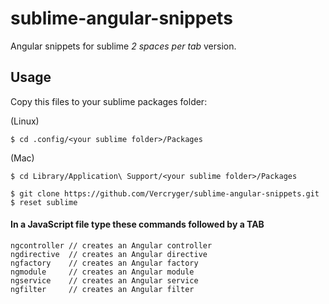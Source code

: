 # sublime-angular-snippets

Angular snippets for sublime *2 spaces per tab* version.

## Usage

Copy this files to your sublime packages folder:

(Linux)

```
$ cd .config/<your sublime folder>/Packages
```

(Mac)

```
$ cd Library/Application\ Support/<your sublime folder>/Packages
```

```
$ git clone https://github.com/Vercryger/sublime-angular-snippets.git
$ reset sublime
```

#### In a JavaScript file type these commands followed by a TAB
```
ngcontroller // creates an Angular controller
ngdirective  // creates an Angular directive
ngfactory    // creates an Angular factory
ngmodule     // creates an Angular module
ngservice    // creates an Angular service
ngfilter     // creates an Angular filter
```
